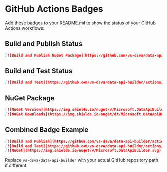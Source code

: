 # GitHub Actions Badges

Add these badges to your README.md to show the status of your GitHub Actions workflows:

## Build and Publish Status
```markdown
[![Build and Publish NuGet Package](https://github.com/vs-dsva/data-api-builder/actions/workflows/nuget-publish.yml/badge.svg)](https://github.com/vs-dsva/data-api-builder/actions/workflows/nuget-publish.yml)
```

## Build and Test Status
```markdown
[![Build and Test](https://github.com/vs-dsva/data-api-builder/actions/workflows/build-test.yml/badge.svg)](https://github.com/vs-dsva/data-api-builder/actions/workflows/build-test.yml)
```

## NuGet Package
```markdown
[![NuGet Version](https://img.shields.io/nuget/v/Microsoft.DataApiBuilder.svg)](https://www.nuget.org/packages/Microsoft.DataApiBuilder/)
[![NuGet Downloads](https://img.shields.io/nuget/dt/Microsoft.DataApiBuilder.svg)](https://www.nuget.org/packages/Microsoft.DataApiBuilder/)
```

## Combined Badge Example

```markdown
[![Build and Publish](https://github.com/vs-dsva/data-api-builder/actions/workflows/nuget-publish.yml/badge.svg)](https://github.com/vs-dsva/data-api-builder/actions/workflows/nuget-publish.yml)
[![Build and Test](https://github.com/vs-dsva/data-api-builder/actions/workflows/build-test.yml/badge.svg)](https://github.com/vs-dsva/data-api-builder/actions/workflows/build-test.yml)
[![NuGet](https://img.shields.io/nuget/v/Microsoft.DataApiBuilder.svg)](https://www.nuget.org/packages/Microsoft.DataApiBuilder/)
```

Replace `vs-dsva/data-api-builder` with your actual GitHub repository path if different.